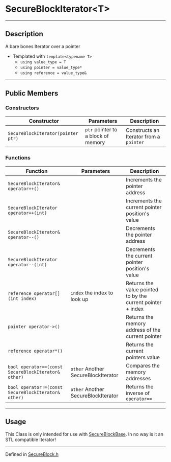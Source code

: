 # SecureBlockIterator\<T>

***

## Description
A bare bones Iterator over a pointer

* Templated  with `template<typename T>`
  * `using value_type = T`
  * `using pointer = value_type*`
  * `using reference = value_type&`

***

## Public Members

### Constructors

| Constructor | Parameters | Description |
| --- | --- | --- |
| `SecureBlockIterator(pointer ptr)` | `ptr` pointer to a block of memory | Constructs an Iterator from a `pointer` |

### Functions

| Function | Parameters | Description |
| --- | --- | --- |
| `SecureBlockIterator& operator++() ` | &nbsp; | Increments the pointer address |
| `SecureBlockIterator operator++(int)` | &nbsp; | Increments the current pointer position's value |
| `SecureBlockIterator& operator--()` | &nbsp; | Decrements the pointer address |
| `SecureBlockIterator operator--(int)` | &nbsp; | Decrements the current pointer position's value |
| `reference operator[](int index)` | `index` the index to look up | Returns the value pointed to by the current pointer + index |
| `pointer operator->()` | &nbsp; | Returns the memory address of the current pointer |
| `reference operator*()` | &nbsp; | Returns the current pointers value |
| `bool operator==(const SecureBlockIterator& other)` | `other` Another SecureBlockIterator | Compares the memory addresses |
| `bool operator!=(const SecureBlockIterator& other)` | `other` Another SecureBlockIterator | Returns the inverse of `operator==` |

***

## Usage
This Class is only intended for use with [SecureBlockBase](./SecureBlockBase.md). In no way is it an STL compatible Iterator!

***

Defined in [SecureBlock.h](https://github.com/FlyingRaijinMinato/LockdownSSL/blob/main/Includes/SecureBlock.h)
